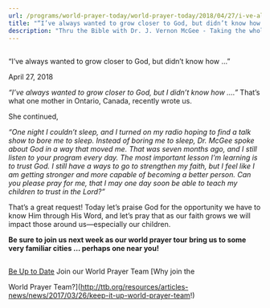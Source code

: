 ```yaml
---
url: /programs/world-prayer-today/world-prayer-today/2018/04/27/i-ve-always-wanted-to-grow-closer-to-god-but-didn-t-know-how
title: "“I’ve always wanted to grow closer to God, but didn’t know how …”"
description: "Thru the Bible with Dr. J. Vernon McGee - Taking the whole Word to the whole world"
---
```







## 
 “I’ve always wanted to grow closer to God, but didn’t know how …”


April 27, 2018




*“I’ve always wanted to grow closer to God, but I didn’t know how ….”* That’s what one mother in Ontario, Canada, recently wrote us.


She continued, 


*“One night I couldn’t sleep, and I turned on my radio hoping to find a talk show to bore me to sleep. Instead of boring me to sleep, Dr. McGee spoke about God in a way that moved me. That was seven months ago, and I still listen to your program every day. The most important lesson I’m learning is to trust God. I still have a ways to go to strengthen my faith, but I feel like I am getting stronger and more capable of becoming a better person. Can you please pray for me, that I may one day soon be able to teach my children to trust in the Lord?”*


That’s a great request! Today let’s praise God for the opportunity we have to know Him through His Word, and let’s pray that as our faith grows we will impact those around us—especially our children.


**Be sure to join us next week as our world prayer tour bring us to some very familiar cities … perhaps one near you!**







## 




[Be Up to Date](http://feeds.feedburner.com/WorldPrayerToday "World Prayer Today RSS Feed")
Join our World Prayer Team
[Why join the  

World Prayer Team?](http://ttb.org/resources/articles-news/news/2017/03/26/keep-it-up-world-prayer-team!)




